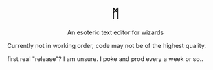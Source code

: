 <h1 align="center">ᛗ</h1>

<p align="center">An esoteric text editor for wizards</p>

Currently not in working order, code may not be of the highest quality.

first real "release"? I am unsure. I poke and prod every a week or so..
